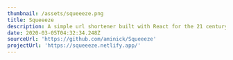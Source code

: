 ```yaml
---
thumbnail: /assets/squeeeze.png
title: Squeeeze
description: A simple url shortener built with React for the 21 century.
date: 2020-03-05T04:32:34.248Z
sourceUrl: 'https://github.com/aminick/Squeeeze'
projectUrl: 'https://squeeeze.netlify.app/'
---
```


